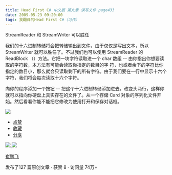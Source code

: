 ```yaml
---
title: Head First C# 中文版 第九章 读写文件 page433
date: 2009-05-23 09:20:00
tags: 我翻译的Head First C#（习作）
---
```

StreamReader  和  StreamWriter  可以胜任

  

我们的十六进制转储将会把转储输出到文件，由于仅仅是写出文本，所以  StreamWriter  就可以胜任了。不过我们也可以使用  StreamReader
的  ReadBlock  （）方法。它把一块字符读取进一个  char  数组  \--  由你指出你想要读取的字符数，本方法有可能会读取你指定的数目的字
符，也或者余下的字符比你指定的数目小，那么就会只读取剩下的所有字符。由于我们要在一行中显示十六个字符，我们将会每次读取十六个字符。

  

向你的程序添加一个按钮  \--  把这个十六进制转储添加进去。改变头两行，这样你就可以指向你硬盘上真实存在的文件了。从一个存储  Card
对象的序列化文件开始。然后看看你能不能把它修改为使用打开和保存对话框。

  

![](http://student.csdn.net/attachment/200905/23/39098_1243041623T8Nx.jpg)

  * [ 点赞  ](javascript:;)
  * [ 收藏  ](javascript:;)
  * [ 分享 ](javascript:;)

[ ![](https://profile.csdnimg.cn/5/2/5/3_cuipengfei1)
![](https://g.csdnimg.cn/static/user-reg-year/1x/11.png)
](https://blog.csdn.net/cuipengfei1)

[ 崔鹏飞 ](https://blog.csdn.net/cuipengfei1)

发布了127 篇原创文章  ·  获赞 8  ·  访问量 74万+

